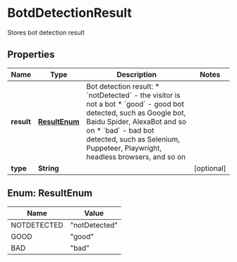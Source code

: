 

# BotdDetectionResult

Stores bot detection result

## Properties

| Name | Type | Description | Notes |
|------------ | ------------- | ------------- | -------------|
|**result** | [**ResultEnum**](#ResultEnum) | Bot detection result:  * &#x60;notDetected&#x60; - the visitor is not a bot  * &#x60;good&#x60; - good bot detected, such as Google bot, Baidu Spider, AlexaBot and so on  * &#x60;bad&#x60; - bad bot detected, such as Selenium, Puppeteer, Playwright, headless browsers, and so on  |  |
|**type** | **String** |  |  [optional] |


## Enum: ResultEnum

| Name | Value |
|---- | ----- |
| NOTDETECTED | &quot;notDetected&quot; |
| GOOD | &quot;good&quot; |
| BAD | &quot;bad&quot; |



